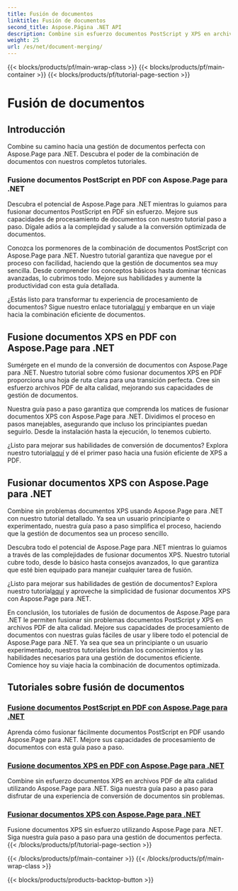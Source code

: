 ```yaml
---
title: Fusión de documentos
linktitle: Fusión de documentos
second_title: Aspose.Página .NET API
description: Combine sin esfuerzo documentos PostScript y XPS en archivos PDF de alta calidad utilizando Aspose.Page para .NET. Mejore el procesamiento de sus documentos con nuestros tutoriales paso a paso.
weight: 25
url: /es/net/document-merging/
---
```


{{< blocks/products/pf/main-wrap-class >}}
{{< blocks/products/pf/main-container >}}
{{< blocks/products/pf/tutorial-page-section >}}

# Fusión de documentos

## Introducción

Combine su camino hacia una gestión de documentos perfecta con Aspose.Page para .NET. Descubra el poder de la combinación de documentos con nuestros completos tutoriales.

### Fusione documentos PostScript en PDF con Aspose.Page para .NET
Descubra el potencial de Aspose.Page para .NET mientras lo guiamos para fusionar documentos PostScript en PDF sin esfuerzo. Mejore sus capacidades de procesamiento de documentos con nuestro tutorial paso a paso. Dígale adiós a la complejidad y salude a la conversión optimizada de documentos.

Conozca los pormenores de la combinación de documentos PostScript con Aspose.Page para .NET. Nuestro tutorial garantiza que navegue por el proceso con facilidad, haciendo que la gestión de documentos sea muy sencilla. Desde comprender los conceptos básicos hasta dominar técnicas avanzadas, lo cubrimos todo. Mejore sus habilidades y aumente la productividad con esta guía detallada.

 ¿Estás listo para transformar tu experiencia de procesamiento de documentos? Sigue nuestro enlace tutorial[aquí](./merge-postscript-documents-into-pdf/) y embarque en un viaje hacia la combinación eficiente de documentos.

## Fusione documentos XPS en PDF con Aspose.Page para .NET
Sumérgete en el mundo de la conversión de documentos con Aspose.Page para .NET. Nuestro tutorial sobre cómo fusionar documentos XPS en PDF proporciona una hoja de ruta clara para una transición perfecta. Cree sin esfuerzo archivos PDF de alta calidad, mejorando sus capacidades de gestión de documentos.

Nuestra guía paso a paso garantiza que comprenda los matices de fusionar documentos XPS con Aspose.Page para .NET. Dividimos el proceso en pasos manejables, asegurando que incluso los principiantes puedan seguirlo. Desde la instalación hasta la ejecución, lo tenemos cubierto.

 ¿Listo para mejorar sus habilidades de conversión de documentos? Explora nuestro tutorial[aquí](./merge-xps-documents-into-pdf/) y dé el primer paso hacia una fusión eficiente de XPS a PDF.

## Fusionar documentos XPS con Aspose.Page para .NET
Combine sin problemas documentos XPS usando Aspose.Page para .NET con nuestro tutorial detallado. Ya sea un usuario principiante o experimentado, nuestra guía paso a paso simplifica el proceso, haciendo que la gestión de documentos sea un proceso sencillo.

Descubra todo el potencial de Aspose.Page para .NET mientras lo guiamos a través de las complejidades de fusionar documentos XPS. Nuestro tutorial cubre todo, desde lo básico hasta consejos avanzados, lo que garantiza que esté bien equipado para manejar cualquier tarea de fusión.

 ¿Listo para mejorar sus habilidades de gestión de documentos? Explora nuestro tutorial[aquí](./merge-xps-documents/) y aproveche la simplicidad de fusionar documentos XPS con Aspose.Page para .NET.

En conclusión, los tutoriales de fusión de documentos de Aspose.Page para .NET le permiten fusionar sin problemas documentos PostScript y XPS en archivos PDF de alta calidad. Mejore sus capacidades de procesamiento de documentos con nuestras guías fáciles de usar y libere todo el potencial de Aspose.Page para .NET. Ya sea que sea un principiante o un usuario experimentado, nuestros tutoriales brindan los conocimientos y las habilidades necesarios para una gestión de documentos eficiente. Comience hoy su viaje hacia la combinación de documentos optimizada.
## Tutoriales sobre fusión de documentos
### [Fusione documentos PostScript en PDF con Aspose.Page para .NET](./merge-postscript-documents-into-pdf/)
Aprenda cómo fusionar fácilmente documentos PostScript en PDF usando Aspose.Page para .NET. Mejore sus capacidades de procesamiento de documentos con esta guía paso a paso.
### [Fusione documentos XPS en PDF con Aspose.Page para .NET](./merge-xps-documents-into-pdf/)
Combine sin esfuerzo documentos XPS en archivos PDF de alta calidad utilizando Aspose.Page para .NET. Siga nuestra guía paso a paso para disfrutar de una experiencia de conversión de documentos sin problemas.
### [Fusionar documentos XPS con Aspose.Page para .NET](./merge-xps-documents/)
Fusione documentos XPS sin esfuerzo utilizando Aspose.Page para .NET. Siga nuestra guía paso a paso para una gestión de documentos perfecta.
{{< /blocks/products/pf/tutorial-page-section >}}

{{< /blocks/products/pf/main-container >}}
{{< /blocks/products/pf/main-wrap-class >}}

{{< blocks/products/products-backtop-button >}}
